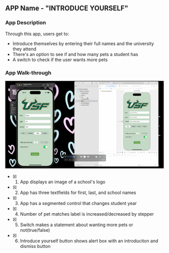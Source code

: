 ## APP Name - "INTRODUCE YOURSELF"

### App Description

Through this app, users get to:
- Introduce themselves by entering their full names and the university they attend
- There's an option to see if and how many pets a student has
- A switch to check if the user wants more pets 

### App Walk-through

[![Watch the video](https://raw.githubusercontent.com/sirisneha99/iOS102_prework/main/Thumbnail.png)](https://raw.githubusercontent.com/sirisneha99/iOS102_prework/main/prework.mov)





<!-- <img src="YOUR_GIF_URL_HERE" width=200><br> OR <img src="YOUR_GIF_PATH" width=200><br> -->


- [x] 1. App displays an image of a school's logo
- [x] 2. App has three textfields for first, last, and school names
- [x] 3. App has a segmented control that changes student year
- [x] 4. Number of pet matches label is increased/decreased by stepper
- [x] 5. Switch makes a statement about wanting more pets or not(true/false) 
- [x] 6. Introduce yourself button shows alert box with an introduciton and dismiss button

